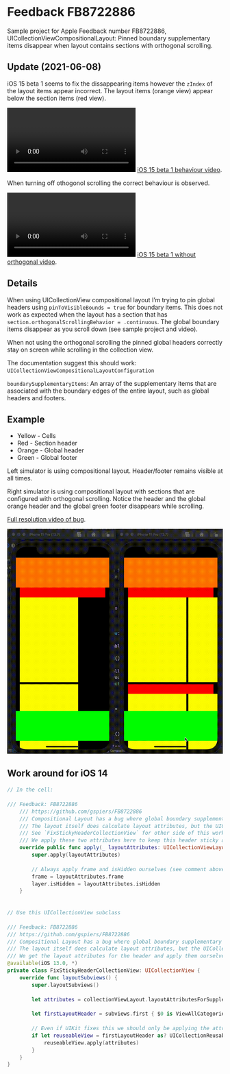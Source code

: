 # Feedback FB8722886

Sample project for Apple Feedback number FB8722886, UICollectionViewCompositionalLayout: Pinned boundary supplementary items disappear when layout contains sections with orthogonal scrolling.

## Update (2021-06-08)

iOS 15 beta 1 seems to fix the dissappearing items however the `zIndex` of the layout items appear incorrect. The layout items (orange view) appear below the section items (red view).

![](compositional_bug_ios15.mov)
[iOS 15 beta 1 behaviour video](compositional_bug_ios15.mov).

When turning off othogonol scrolling the correct behaviour is observed.

![](compositional_bug_no_orthogonal.mp4)
[iOS 15 beta 1 without orthogonal video](compositional_bug_no_orthogonal.mp4).

## Details

When using UICollectionView compositional layout I’m trying to pin global headers using `pinToVisibleBounds = true` for boundary items. This does not work as expected when the layout has a section that has `section.orthogonalScrollingBehavior = .continuous`. The global boundary items disappear as you scroll down (see sample project and video).

When not using the orthogonal scrolling the pinned global headers correctly stay on screen while scrolling in the collection view.

The documentation suggest this should work: 
`UICollectionViewCompositionalLayoutConfiguration`

`boundarySupplementaryItems`:
An array of the supplementary items that are associated with the boundary edges of the entire layout, such as global headers and footers.

## Example

* Yellow - Cells
* Red - Section header
* Orange - Global header
* Green - Global footer

Left simulator is using compositional layout. Header/footer remains visible at all times.

Right simulator is using compositional layout with sections that are configured with orthogonal scrolling. Notice the header and the global orange header and the global green footer disappears while scrolling.

[Full resolution video of bug](compositional_bug.mov).

![](compositional_bug.gif)

## Work around for iOS 14

```swift
// In the cell:

/// Feedback: FB8722886
    /// https://github.com/gspiers/FB8722886
    /// Compositional Layout has a bug where global boundary supplementary views that have `pinToVisibleBounds=true` disappear if any of the section use orthogonal behavior.
    /// The layout itself does calculate layout attributes, but the UICollectionView stops applying them in `layoutSubviews` once the `maxY` of the supplementary view would have scrolled off the screen.
    /// See `FixStickyHeaderCollectionView` for other side of this workaround.
    /// We apply these two attributes here to keep this header sticky as the super call above does not apply them after scrolling down a little bit.
    override public func apply(_ layoutAttributes: UICollectionViewLayoutAttributes) {
        super.apply(layoutAttributes)

        // Always apply frame and isHidden ourselves (see comment above).
        frame = layoutAttributes.frame
        layer.isHidden = layoutAttributes.isHidden
    }


// Use this UICollectionView subclass

/// Feedback: FB8722886
/// https://github.com/gspiers/FB8722886
/// Compositional Layout has a bug where global boundary supplementary views that have `pinToVisibleBounds=true` disappear if any of the section use orthogonal behavior.
/// The layout itself does calculate layout attributes, but the UICollectionView stops applying them in `layoutSubviews` once the `maxY` of the supplementary view would have scrolled off the screen.
/// We get the layout attributes for the header and apply them ourselves to the header view.
@available(iOS 13.0, *)
private class FixStickyHeaderCollectionView: UICollectionView {
    override func layoutSubviews() {
        super.layoutSubviews()

        let attributes = collectionViewLayout.layoutAttributesForSupplementaryView(ofKind: ViewAllCategoriesHeaderReusableView.supplementaryViewKind, at: IndexPath(indexes: [0]))

        let firstLayoutHeader = subviews.first { $0 is ViewAllCategoriesHeaderReusableView }

        // Even if UIKit fixes this we should only be applying the attributes twice in the worse case.
        if let reuseableView = firstLayoutHeader as? UICollectionReusableView, let attributes = attributes {
            reuseableView.apply(attributes)
        }
    }
}
```


